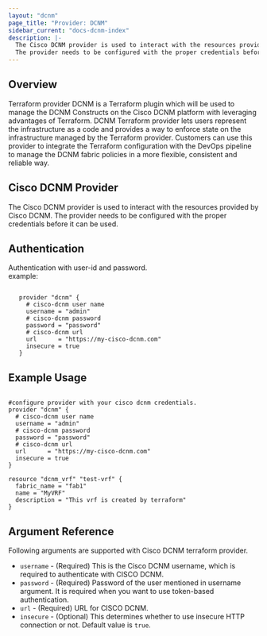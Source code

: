 ```yaml
---
layout: "dcnm"
page_title: "Provider: DCNM"
sidebar_current: "docs-dcnm-index"
description: |-
  The Cisco DCNM provider is used to interact with the resources provided by Cisco DCNM.
  The provider needs to be configured with the proper credentials before it can be used.
---
```

  

Overview
--------------------------------------------------
Terraform provider DCNM is a Terraform plugin which will be used to manage the DCNM Constructs on the Cisco DCNM platform with leveraging advantages of Terraform. DCNM Terraform provider lets users represent the infrastructure as a code and provides a way to enforce state on the infrastructure managed by the Terraform provider. Customers can use this provider to integrate the Terraform configuration with the DevOps pipeline to manage the DCNM fabric policies in a more flexible, consistent and reliable way.

Cisco DCNM Provider
------------
The Cisco DCNM provider is used to interact with the resources provided by Cisco DCNM. The provider needs to be configured with the proper credentials before it can be used.

Authentication
-------------- 

Authentication with user-id and password.  
 example:  

 ```hcl

    provider "dcnm" {
      # cisco-dcnm user name
      username = "admin"
      # cisco-dcnm password
      password = "password"
      # cisco-dcnm url
      url      = "https://my-cisco-dcnm.com"
      insecure = true
    }
 
 ```

Example Usage
------------
```hcl

#configure provider with your cisco dcnm credentials.
provider "dcnm" {
  # cisco-dcnm user name
  username = "admin"
  # cisco-dcnm password
  password = "password"
  # cisco-dcnm url
  url      = "https://my-cisco-dcnm.com"
  insecure = true
}

resource "dcnm_vrf" "test-vrf" {
  fabric_name = "fab1"
  name = "MyVRF"
  description = "This vrf is created by terraform"
}

```

Argument Reference
------------------
Following arguments are supported with Cisco DCNM terraform provider.

 * `username` - (Required) This is the Cisco DCNM username, which is required to authenticate with CISCO DCNM.
 * `password` - (Required) Password of the user mentioned in username argument. It is required when you want to use token-based authentication.
 * `url` - (Required) URL for CISCO DCNM.
 * `insecure` - (Optional) This determines whether to use insecure HTTP connection or not. Default value is `true`.